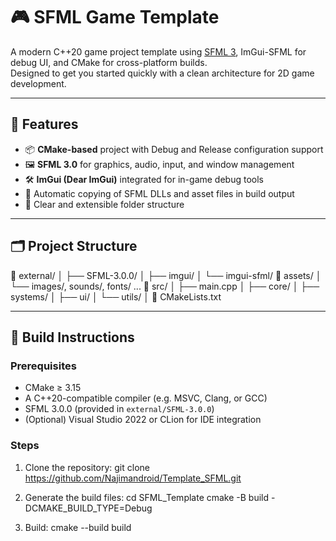 ﻿# 🎮 SFML Game Template

A modern C++20 game project template using [SFML 3](https://www.sfml-dev.org/), ImGui-SFML for debug UI, and CMake for cross-platform builds.  
Designed to get you started quickly with a clean architecture for 2D game development.

---

## 🚀 Features

- 📦 **CMake-based** project with Debug and Release configuration support
- 🖼️ **SFML 3.0** for graphics, audio, input, and window management
- 🛠️ **ImGui (Dear ImGui)** integrated for in-game debug tools
- 🧳 Automatic copying of SFML DLLs and asset files in build output
- 🧼 Clear and extensible folder structure

---

## 🗂️ Project Structure

📁 external/
│ ├── SFML-3.0.0/
│ ├── imgui/
│ └── imgui-sfml/
📁 assets/
│ └── images/, sounds/, fonts/ ...
📁 src/
│ ├── main.cpp
│ ├── core/
│ ├── systems/
│ ├── ui/
│ └── utils/
│ 
📄 CMakeLists.txt

---

## 🧪 Build Instructions

### Prerequisites

- CMake ≥ 3.15
- A C++20-compatible compiler (e.g. MSVC, Clang, or GCC)
- SFML 3.0.0 (provided in `external/SFML-3.0.0`)
- (Optional) Visual Studio 2022 or CLion for IDE integration

### Steps

1. Clone the repository:
   git clone https://github.com/Najimandroid/Template_SFML.git

2. Generate the build files:
	cd SFML_Template
	cmake -B build -DCMAKE_BUILD_TYPE=Debug

3. Build:
	cmake --build build
